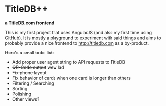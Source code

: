 # TitleDB++
**a TitleDB.com frontend**

This is my first project that uses AngularJS (and also my first time using GitHub). It is mostly a playground to experiment with said things and aims to probably provide a nice frontend to http://titledb.com as a by-product.

Here's a small todo-list:

- Add proper user agent string to API requests to TitleDB
- ~~QR-Code output~~ wew lad
- ~~Fix phone layout~~
- Fix behavior of cards when one card is longer than others
- Filtering / Searching
- Sorting
- Polishing
- Other views?

